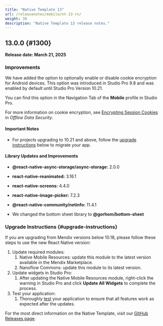 ```yaml
---
title: "Native Template 13"
url: /releasenotes/mobile/nt-13-rn/
weight: 30
description: "Native Template 13 release notes."
---
```


## 13.0.0 {#1300}

**Release date: March 21, 2025**

### Improvements

We have added the option to optionally enable or disable cookie encryption for Android devices. This option was introduced in Studio Pro 9.8 and was enabled by default until Studio Pro Version 10.21.

You can find this option in the Navigation Tab of the **Mobile** profile in Studio Pro.

For more information on cookie encryption, see [Encrypting Session Cookies](/refguide/mobile/building-efficient-mobile-apps/offlinefirst-data/local-data-security/#encrypting-session-cookies) in *Offline Data Security*. 

#### Important Notes

* For projects upgrading to 10.21 and above, follow the [upgrade instructions](#upgrade-instructions) below to migrate your app.

#### Library Updates and Improvements

* **@react-native-async-storage/async-storage:** 2.0.0  
* **react-native-reanimated:** 3.16.1
* **react-native-screens:** 4.4.0
* **react-native-image-picker:** 7.2.3
* **@react-native-community/netinfo:** 11.4.1

* We changed the bottom sheet library to **@gorhom/bottom-sheet**

### Upgrade Instructions {#upgrade-instructions}

If you are upgrading from Mendix versions below 10.18, please follow these steps to use the new React Native version:

1. Update required modules:
    1. Native Mobile Resources: update this module to the latest version available in the Mendix Marketplace.
    1. Nanoflow Commons: update this module to its latest version.
1. Update widgets in Studio Pro:
    1. After updating the Native Mobile Resources module, right-click the warning in Studio Pro and click **Update All Widgets** to complete the process.
1. Test your application:
    1. Thoroughly [test](/refguide/mobile/distributing-mobile-apps/) your application to ensure that all features work as expected after the updates.

For the most direct information on the Native Template, visit our [GitHub Releases page](https://github.com/mendix/native-template/releases/tag/v13.0.0).
